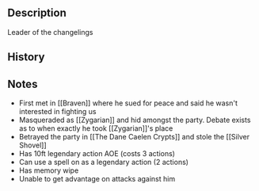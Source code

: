 ## Description
Leader of the changelings

## History


## Notes
* First met in [[Braven]] where he sued for peace and said he wasn't interested in fighting us
* Masqueraded as [[Zygarian]] and hid amongst the party. Debate exists as to when exactly he took [[Zygarian]]'s place
* Betrayed the party in [[The Dane Caelen Crypts]] and stole the [[Silver Shovel]]
* Has 10ft legendary action AOE (costs 3 actions)
* Can use a spell on as a legendary action (2 actions)
* Has memory wipe
* Unable to get advantage on attacks against him